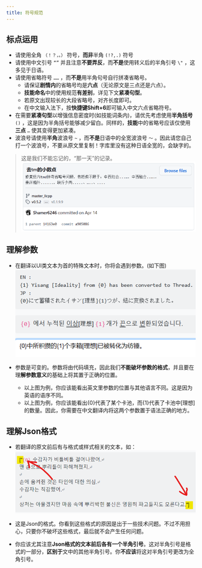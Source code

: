 ```yaml
---
title: 符号规范
---
```


## 标点运用

- 请使用全角 `（！？，。）` 符号，**而非**半角 `(!?,.)` 符号
- 请使用中文引号 `“”` 并且注意**不要弄反**，而**不是**使用转义后的半角引号 `\"` ，这多见于日语。
- 请使用省略符号 `……` ，而**不是**用半角句号自行拼凑省略号。
  - 请保证**剧情内**的省略号均是**六点**（无论原文是三点还是六点）。
  - **技能命名**中的使用规范**有差别**，详见下文**紧凑句型**。
  - 若原文出现较长的大段省略号，对齐长度即可。
  - 在中文输入法下，按**快捷键Shift+6**即可输入中文六点省略符号。
- 在需要**紧凑句型**以增强信息密度时(如技能词条内)，请优先考虑使用**半角括号** `()` ，这是因为半角括号能够减少留白。同样的，**技能**中的省略号应该仅使用**三点** `…` 使其变得更加紧凑。
- 波浪号请使用**半角**波浪号 `~` ，而**不是**日语中的全宽波浪号 `～` 。因此请您自己打一个波浪号，不要从原文里复制！字库里没有这种日语全宽的，会缺字的。

> 这是我们不能忘记的，“那一天”的记录。
> ![image](/img/page/0ab0d940-368f-4eec-aa8d-4802c8e8bd64.png)

## 理解参数

- 在翻译以UI类文本为首的特殊文本时，你将会遇到参数。(如下图)
![image](/img/page/7c866c58-9fc8-473a-866b-c7c0cbda975f.png)

- 参数是可变的。参数将由代码填充，因此我们**不能破坏参数的格式**，并且要在理**解参数意义**的基础上将其置于正确的位置。
  - 以上图为例，你应该能看出英文里参数的位置与其他语言不同。这是因为英语的语序不同。
  - 以上图为例，你应该能看出{0}代表了某个卡池，而{1}代表了卡池中[理想]的数量。因此，你需要在中文翻译内将这两个参数置于语法正确的地方。
  
## 理解Json格式

- 若翻译的原文前后有与格式或样式相关的文本，如：
![](/img/page/fuhaoguifan.png)

- 这是Json的格式。你看到这些格式的原因是出于一些技术问题。不过不用担心，只要你不破坏这些格式，最后就不会产生任何问题。
- 你应该尤其注意**Json格式的文本前后各有一个半角引号**。这对半角引号是格式的一部分，**区别于**文中的其他半角引号。你**不应该**将这对半角引号更改为全角引号。
